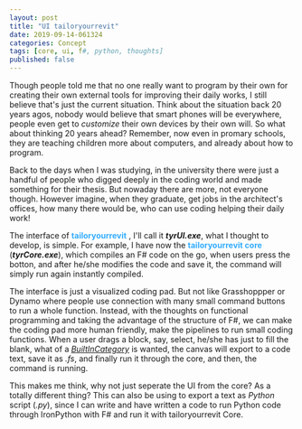 ```yaml
---
layout: post
title: "UI tailoryourrevit"
date: 2019-09-14-061324 
categories: Concept
tags: [core, ui, f#, python, thoughts]
published: false
---
```

<script src="/assets/signup/signup.js"></script>
<signup-component></signup-component>

Though people told me that no one really want to program by their own for creating their own external tools for improving their daily works, I still believe that's just the current situation. Think about the situation back 20 years agos, nobody would believe that smart phones will be everywhere, people even get to _customize_ their own devices by their own will. So what about thinking 20 years ahead? Remember, now even in promary schools, they are teaching children more about computers, and already about how to program.  

Back to the days when I was studying, in the university there were just a handful of people who digged deeply in the coding world and made something for their thesis. But nowaday there are more, not everyone though. However imagine, when they graduate, get jobs in the architect's offices, how many there would be, who can use coding helping their daily work!  

The interface of <span style="color:#33adff"> **tailoryourrevit** </span>, I'll call it _**tyrUI.exe**_, what I thought to develop, is simple. For example, I have now the <span style="color:#33adff"> **tailoryourrevit core** </span> (_**tyrCore.exe**_), which compiles an F# code on the go, when users press the botton, and after he/she modifies the code and save it, the command will simply run again instantly compiled.  

The interface is just a visualized coding pad. But not like Grasshoppper or Dynamo where people use connection with many small command buttons to run a whole function. Instead, with the thoughts on functional programming and taking the advantage of the structure of F#, we can make the coding pad more human friendly, make the pipelines to run small coding functions. When a user drags a block, say, select, he/she has just to fill the blank, what of a _<u>BuiltInCategory</u>_ is wanted, the canvas will export to a code text, save it as _.fs_, and finally run it through the core, and then, the command is running.  

This makes me think, why not just seperate the UI from the core? As a totally different thing? This can also be using to export a text as _Python_ script (_.py_), since I can write and have written a code to run Python code through IronPython with F# and run it with tailoryourrevit Core.